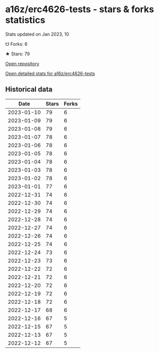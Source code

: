 # a16z/erc4626-tests - stars & forks statistics

Stats updated on Jan 2023, 10

☋ Forks: 6

★ Stars: 79

[Open repository](https://github.com/a16z/erc4626-tests)

[Open detailed stats for a16z/erc4626-tests](https://reviewgithub.com/rep/a16z/erc4626-tests)

## Historical data
| Date | Stars | Forks |
|------|-------|-------|
| 2023-01-10 | 79 | 6 | 
| 2023-01-09 | 79 | 6 | 
| 2023-01-08 | 79 | 6 | 
| 2023-01-07 | 78 | 6 | 
| 2023-01-06 | 78 | 6 | 
| 2023-01-05 | 78 | 6 | 
| 2023-01-04 | 78 | 6 | 
| 2023-01-03 | 78 | 6 | 
| 2023-01-02 | 78 | 6 | 
| 2023-01-01 | 77 | 6 | 
| 2022-12-31 | 74 | 6 | 
| 2022-12-30 | 74 | 6 | 
| 2022-12-29 | 74 | 6 | 
| 2022-12-28 | 74 | 6 | 
| 2022-12-27 | 74 | 6 | 
| 2022-12-26 | 74 | 6 | 
| 2022-12-25 | 74 | 6 | 
| 2022-12-24 | 73 | 6 | 
| 2022-12-23 | 73 | 6 | 
| 2022-12-22 | 72 | 6 | 
| 2022-12-21 | 72 | 6 | 
| 2022-12-20 | 72 | 6 | 
| 2022-12-19 | 72 | 6 | 
| 2022-12-18 | 72 | 6 | 
| 2022-12-17 | 68 | 6 | 
| 2022-12-16 | 67 | 5 | 
| 2022-12-15 | 67 | 5 | 
| 2022-12-13 | 67 | 5 | 
| 2022-12-12 | 67 | 5 | 

